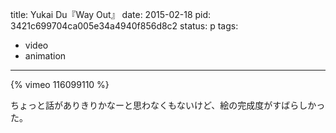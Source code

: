 title:  Yukai Du『Way Out』
date: 2015-02-18
pid: 3421c699704ca005e34a4940f856d8c2
status: p
tags:
- video
- animation
---

{% vimeo 116099110 %}

ちょっと話がありきりかなーと思わなくもないけど、絵の完成度がすばらしかった。
